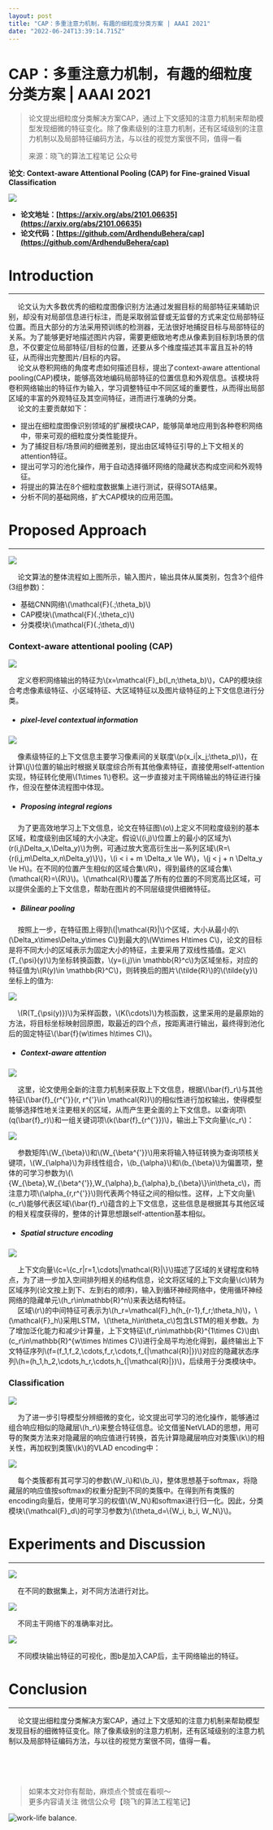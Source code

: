 ```yaml
---
layout: post
title: "CAP：多重注意力机制，有趣的细粒度分类方案 | AAAI 2021"
date: "2022-06-24T13:39:14.715Z"
---
```

CAP：多重注意力机制，有趣的细粒度分类方案 | AAAI 2021
==================================

> 论文提出细粒度分类解决方案CAP，通过上下文感知的注意力机制来帮助模型发现细微的特征变化。除了像素级别的注意力机制，还有区域级别的注意力机制以及局部特征编码方法，与以往的视觉方案很不同，值得一看
> 
> 来源：晓飞的算法工程笔记 公众号

**论文: Context-aware Attentional Pooling (CAP) for Fine-grained Visual Classification**

![](https://img-blog.csdnimg.cn/img_convert/465188f5827fa5ffb2d9153586e107dc.png)

*   **论文地址：[https://arxiv.org/abs/2101.06635](https://arxiv.org/abs/2101.06635)**
*   **论文代码：[https://github.com/ArdhenduBehera/cap](https://github.com/ArdhenduBehera/cap)**

Introduction
============

* * *

  论文认为大多数优秀的细粒度图像识别方法通过发掘目标的局部特征来辅助识别，却没有对局部信息进行标注，而是采取弱监督或无监督的方式来定位局部特征位置。而且大部分的方法采用预训练的检测器，无法很好地捕捉目标与局部特征的关系。为了能够更好地描述图片内容，需要更细致地考虑从像素到目标到场景的信息，不仅要定位局部特征/目标的位置，还要从多个维度描述其丰富且互补的特征，从而得出完整图片/目标的内容。  
  论文从卷积网络的角度考虑如何描述目标，提出了context-aware attentional pooling(CAP)模块，能够高效地编码局部特征的位置信息和外观信息。该模块将卷积网络输出的特征作为输入，学习调整特征中不同区域的重要性，从而得出局部区域的丰富的外观特征及其空间特征，进而进行准确的分类。  
  论文的主要贡献如下：

*   提出在细粒度图像识别领域的扩展模块CAP，能够简单地应用到各种卷积网络中，带来可观的细粒度分类性能提升。
*   为了捕捉目标/场景间的细微差别，提出由区域特征引导的上下文相关的attention特征。
*   提出可学习的池化操作，用于自动选择循环网络的隐藏状态构成空间和外观特征。
*   将提出的算法在8个细粒度数据集上进行测试，获得SOTA结果。
*   分析不同的基础网络，扩大CAP模块的应用范围。

Proposed Approach
=================

* * *

![](https://img-blog.csdnimg.cn/img_convert/5be8e5f98e4ccd84c4919f65afa20ac0.png)

  论文算法的整体流程如上图所示，输入图片，输出具体从属类别，包含3个组件(3组参数)：

*   基础CNN网络\\(\\mathcal{F}(.;\\theta\_b)\\)
*   CAP模块\\(\\mathcal{F}(.;\\theta\_c)\\)
*   分类模块\\(\\mathcal{F}(.;\\theta\_d)\\)

### Context-aware attentional pooling (CAP)

![](https://img-blog.csdnimg.cn/img_convert/74393afc73c194b8bae5f4b36a38ac8b.png)

  定义卷积网络输出的特征为\\(x=\\mathcal{F}\_b(I\_n;\\theta\_b)\\)，CAP的模块综合考虑像素级特征、小区域特征、大区域特征以及图片级特征的上下文信息进行分类。

*   ##### pixel-level contextual information
    

![](https://img-blog.csdnimg.cn/img_convert/4fc7e28eec02ecef86403a6333a3b833.png)

  像素级特征的上下文信息主要学习像素间的关联度\\(p(x\_i|x\_j;\\theta\_p)\\)，在计算\\(j\\)位置的输出时根据关联度综合所有其他像素特征，直接使用self-attention实现，特征转化使用\\(1\\times 1\\)卷积。这一步直接对主干网络输出的特征进行操作，但没在整体流程图中体现。

*   ##### Proposing integral regions
    

  为了更高效地学习上下文信息，论文在特征图\\(o\\)上定义不同粒度级别的基本区域，粒度级别由区域的大小决定。假设\\((i,j)\\)位置上的最小的区域为\\(r(i,j\\Delta\_x,\\Delta\_y)\\)为例，可通过放大宽高衍生出一系列区域\\(R=\\{r(i,j,m\\Delta\_x,n\\Delta\_y)\\}\\)，\\(i < i + m \\Delta\_x \\le W\\)，\\(j < j + n \\Delta\_y \\le H\\)。在不同的位置产生相似的区域合集\\(R\\)，得到最终的区域合集\\(\\mathcal{R}=\\{R\\}\\)。\\(\\mathcal{R}\\)覆盖了所有的位置的不同宽高比区域，可以提供全面的上下文信息，帮助在图片的不同层级提供细微特征。

*   ##### Bilinear pooling
    

  按照上一步，在特征图上得到\\(|\\mathcal{R}|\\)个区域，大小从最小的\\(\\Delta\_x\\times\\Delta\_y\\times C\\)到最大的\\(W\\times H\\times C\\)，论文的目标是将不同大小的区域表示为固定大小的特征，主要采用了双线性插值。定义\\(T\_{\\psi}(y)\\)为坐标转换函数，\\(y=(i,j)\\in \\mathbb{R}^c\\)为区域坐标，对应的特征值为\\(R(y)\\in \\mathbb{R}^C\\)，则转换后的图片\\(\\tilde{R}\\)的\\(\\tilde{y}\\)坐标上的值为:

![](https://img-blog.csdnimg.cn/img_convert/c9f70c0fea1910d7268b897f9c89e994.png)

  \\(R(T\_{\\psi(y)})\\)为采样函数，\\(K(\\cdots)\\)为核函数，这里采用的是最原始的方法，将目标坐标映射回原图，取最近的四个点，按距离进行输出，最终得到池化后的固定特征\\(\\bar{f}(w\\times h\\times C)\\)。

*   ##### Context-aware attention
    

![](https://img-blog.csdnimg.cn/img_convert/e721ddb8db748787215e91f3241b50ae.png)

  这里，论文使用全新的注意力机制来获取上下文信息，根据\\(\\bar{f}\_r\\)与其他特征\\(\\bar{f}\_{r^{'}}(r, r^{'}\\in \\mathcal{R})\\)的相似性进行加权输出，使得模型能够选择性地关注更相关的区域，从而产生更全面的上下文信息。以查询项\\(q(\\bar{f}\_r)\\)和一组关键词项\\(k(\\bar{f}\_{r^{'}})\\)，输出上下文向量\\(c\_r\\)：

![](https://img-blog.csdnimg.cn/img_convert/2b2f34d0fcbb5ed56926c6d89e3617db.png)

  参数矩阵\\(W\_{\\beta}\\)和\\(W\_{\\beta^{'}}\\)用来将输入特征转换为查询项核关键项，\\(W\_{\\alpha}\\)为非线性组合，\\(b\_{\\alpha}\\)和\\(b\_{\\beta}\\)为偏置项，整体的可学习参数为\\(\\{W\_{\\beta},W\_{\\beta^{'}},W\_{\\alpha},b\_{\\alpha},b\_{\\beta}\\}\\in\\theta\_c\\)，而注意力项\\(\\alpha\_{r,r^{'}}\\)则代表两个特征之间的相似性。这样，上下文向量\\(c\_r\\)能够代表区域\\(\\bar{f}\_r\\)蕴含的上下文信息，这些信息是根据其与其他区域的相关程度获得的，整体的计算思想跟self-attention基本相似。

*   ##### Spatial structure encoding
    

![](https://img-blog.csdnimg.cn/img_convert/cd2c4f9a26f1409c0efaca2cdde6b7fd.png)

  上下文向量\\(c=\\{c\_r|r=1,\\cdots|\\mathcal{R}|\\}\\)描述了区域的关键程度和特点，为了进一步加入空间排列相关的结构信息，论文将区域的上下文向量\\(c\\)转为区域序列(论文按上到下、左到右的顺序)，输入到循环神经网络中，使用循环神经网络的隐藏单元\\(h\_r\\in\\mathbb{R}^n\\)来表达结构特征。  
  区域\\(r\\)的中间特征可表示为\\(h\_r=\\mathcal{F}\_h(h\_{r-1},f\_r;\\theta\_h)\\)，\\(\\mathcal{F}\_h\\)采用LSTM，\\(\\theta\_h\\in\\theta\_c\\)包含LSTM的相关参数。为了增加泛化能力和减少计算量，上下文特征\\(f\_r\\in\\mathbb{R}^{1\\times C}\\)由\\(c\_r\\in\\mathbb{R}^{w\\times h\\times C}\\)进行全局平均池化得到，最终输出上下文特征序列\\(f=(f\_1,f\_2,\\cdots,f\_r,\\cdots,f\_{|\\mathcal{R}|})\\)对应的隐藏状态序列\\(h=(h\_1,h\_2,\\cdots,h\_r,\\cdots,h\_{|\\mathcal{R}|})\\)，后续用于分类模块中。

### Classification

![](https://img-blog.csdnimg.cn/img_convert/ac62f9b26b0d8d5031dbf711474dff45.png)

  为了进一步引导模型分辨细微的变化，论文提出可学习的池化操作，能够通过组合响应相似的隐藏层\\(h\_r\\)来整合特征信息。论文借鉴NetVLAD的思想，用可导的聚类方法来对隐藏层的响应值进行转换，首先计算隐藏层响应对类簇\\(k\\)的相关性，再加权到类簇\\(k\\)的VLAD encoding中：

![](https://img-blog.csdnimg.cn/img_convert/950b55dcf3b4ea7d32daeb28bc1489d2.png)

  每个类簇都有其可学习的参数\\(W\_i\\)和\\(b\_i\\)，整体思想基于softmax，将隐藏层的响应值按softmax的权重分配到不同的类簇中。在得到所有类簇的encoding向量后，使用可学习的权值\\(W\_N\\)和softmax进行归一化。因此，分类模块\\(\\mathcal{F}\_d\\)的可学习参数为\\(\\theta\_d=\\{W\_i, b\_i, W\_N\\}\\)。

Experiments and Discussion
==========================

* * *

![](https://img-blog.csdnimg.cn/img_convert/228e020e159d95ba3cb8870886132324.png)

  在不同的数据集上，对不同方法进行对比。

![](https://img-blog.csdnimg.cn/img_convert/d7071c40724e3ef621b473b663e0b05c.png)

  不同主干网络下的准确率对比。

![](https://img-blog.csdnimg.cn/img_convert/95e760c82f849d737c80f2bb1d010322.png)

  不同模块输出特征的可视化，图b是加入CAP后，主干网络输出的特征。

Conclusion
==========

* * *

  论文提出细粒度分类解决方案CAP，通过上下文感知的注意力机制来帮助模型发现目标的细微特征变化。除了像素级别的注意力机制，还有区域级别的注意力机制以及局部特征编码方法，与以往的视觉方案很不同，值得一看。

   
   
 

> 如果本文对你有帮助，麻烦点个赞或在看呗～  
> 更多内容请关注 微信公众号【晓飞的算法工程笔记】

![work-life balance.](https://img-blog.csdnimg.cn/img_convert/2ce1a5b76b0361a2fa7beea32fb51cf1.png)